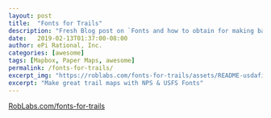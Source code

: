 ```yaml
---
layout: post
title:  "Fonts for Trails"
description: "Fresh Blog post on `Fonts and how to obtain for making backcountry maps.`"
date:   2019-02-13T01:37:00-08:00
author: ePi Rational, Inc.
categories: [awesome]
tags: [Mapbox, Paper Maps, awesome]
permalink: /fonts-for-trails/
excerpt_img: "https://roblabs.com/fonts-for-trails/assets/README-usdafix3.png"
excerpt: "Make great trail maps with NPS & USFS Fonts"
---
```



[RobLabs.com/fonts-for-trails](https://RobLabs.com/fonts-for-trails/)
